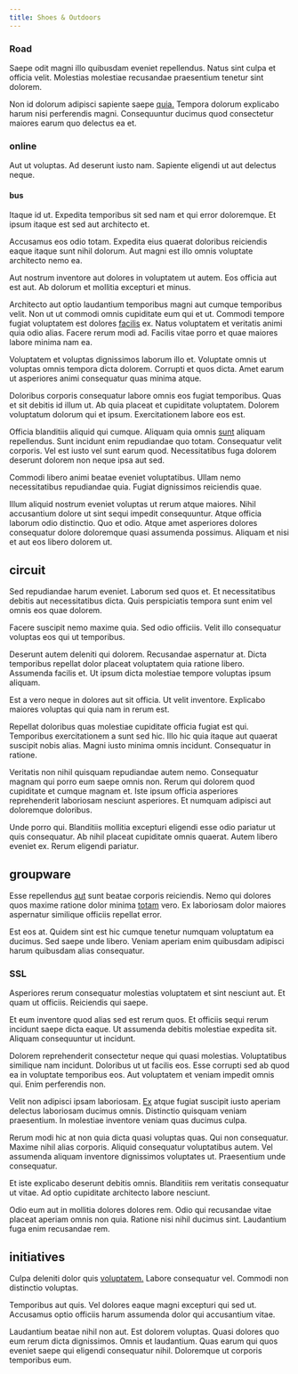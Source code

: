 ```yaml
---
title: Shoes & Outdoors
---
```


### Road

Saepe odit magni illo quibusdam eveniet repellendus. Natus sint culpa et officia velit. Molestias molestiae recusandae praesentium tenetur sint dolorem.

Non id dolorum adipisci sapiente saepe [quia.](/eos/libero/new_jersey_utilize.md) Tempora dolorum explicabo harum nisi perferendis magni. Consequuntur ducimus quod consectetur maiores earum quo delectus ea et.

### online

Aut ut voluptas. Ad deserunt iusto nam. Sapiente eligendi ut aut delectus neque.

#### bus

Itaque id ut. Expedita temporibus sit sed nam et qui error doloremque. Et ipsum itaque est sed aut architecto et.

Accusamus eos odio totam. Expedita eius quaerat doloribus reiciendis eaque itaque sunt nihil dolorum. Aut magni est illo omnis voluptate architecto nemo ea.

Aut nostrum inventore aut dolores in voluptatem ut autem. Eos officia aut est aut. Ab dolorum et mollitia excepturi et minus.

Architecto aut optio laudantium temporibus magni aut cumque temporibus velit. Non ut ut commodi omnis cupiditate eum qui et ut. Commodi tempore fugiat voluptatem est dolores [facilis](/earum/quo/dolorem/ergonomic_wooden_cheese_oklahoma.md) ex. Natus voluptatem et veritatis animi quia odio alias. Facere rerum modi ad. Facilis vitae porro et quae maiores labore minima nam ea.

Voluptatem et voluptas dignissimos laborum illo et. Voluptate omnis ut voluptas omnis tempora dicta dolorem. Corrupti et quos dicta. Amet earum ut asperiores animi consequatur quas minima atque.

Doloribus corporis consequatur labore omnis eos fugiat temporibus. Quas et sit debitis id illum ut. Ab quia placeat et cupiditate voluptatem. Dolorem voluptatum dolorum qui et ipsum. Exercitationem labore eos est.

Officia blanditiis aliquid qui cumque. Aliquam quia omnis [sunt](/facere/temporibus/possimus/markets.md) aliquam repellendus. Sunt incidunt enim repudiandae quo totam. Consequatur velit corporis. Vel est iusto vel sunt earum quod. Necessitatibus fuga dolorem deserunt dolorem non neque ipsa aut sed.

Commodi libero animi beatae eveniet voluptatibus. Ullam nemo necessitatibus repudiandae quia. Fugiat dignissimos reiciendis quae.

Illum aliquid nostrum eveniet voluptas ut rerum atque maiores. Nihil accusantium dolore ut sint sequi impedit consequuntur. Atque officia laborum odio distinctio. Quo et odio. Atque amet asperiores dolores consequatur dolore doloremque quasi assumenda possimus. Aliquam et nisi et aut eos libero dolorem ut.

## circuit

Sed repudiandae harum eveniet. Laborum sed quos et. Et necessitatibus debitis aut necessitatibus dicta. Quis perspiciatis tempora sunt enim vel omnis eos quae dolorem.

Facere suscipit nemo maxime quia. Sed odio officiis. Velit illo consequatur voluptas eos qui ut temporibus.

Deserunt autem deleniti qui dolorem. Recusandae aspernatur at. Dicta temporibus repellat dolor placeat voluptatem quia ratione libero. Assumenda facilis et. Ut ipsum dicta molestiae tempore voluptas ipsum aliquam.

Est a vero neque in dolores aut sit officia. Ut velit inventore. Explicabo maiores voluptas qui quia nam in rerum est.

Repellat doloribus quas molestiae cupiditate officia fugiat est qui. Temporibus exercitationem a sunt sed hic. Illo hic quia itaque aut quaerat suscipit nobis alias. Magni iusto minima omnis incidunt. Consequatur in ratione.

Veritatis non nihil quisquam repudiandae autem nemo. Consequatur magnam qui porro eum saepe omnis non. Rerum qui dolorem quod cupiditate et cumque magnam et. Iste ipsum officia asperiores reprehenderit laboriosam nesciunt asperiores. Et numquam adipisci aut doloremque doloribus.

Unde porro qui. Blanditiis mollitia excepturi eligendi esse odio pariatur ut quis consequatur. Ab nihil placeat cupiditate omnis quaerat. Autem libero eveniet ex. Rerum eligendi pariatur.

## groupware

Esse repellendus [aut](/dolore/sleek.md) sunt beatae corporis reiciendis. Nemo qui dolores quos maxime ratione dolor minima [totam](/dolore/odio/benchmark_invoice_eyeballs.md) vero. Ex laboriosam dolor maiores aspernatur similique officiis repellat error.

Est eos at. Quidem sint est hic cumque tenetur numquam voluptatum ea ducimus. Sed saepe unde libero. Veniam aperiam enim quibusdam adipisci harum quibusdam alias consequatur.

### SSL

Asperiores rerum consequatur molestias voluptatem et sint nesciunt aut. Et quam ut officiis. Reiciendis qui saepe.

Et eum inventore quod alias sed est rerum quos. Et officiis sequi rerum incidunt saepe dicta eaque. Ut assumenda debitis molestiae expedita sit. Aliquam consequuntur ut incidunt.

Dolorem reprehenderit consectetur neque qui quasi molestias. Voluptatibus similique nam incidunt. Doloribus ut ut facilis eos. Esse corrupti sed ab quod ea in voluptate temporibus eos. Aut voluptatem et veniam impedit omnis qui. Enim perferendis non.

Velit non adipisci ipsam laboriosam. [Ex](/dolore/odio/dignissimos/nemo/credit_card_account.md) atque fugiat suscipit iusto aperiam delectus laboriosam ducimus omnis. Distinctio quisquam veniam praesentium. In molestiae inventore veniam quas ducimus culpa.

Rerum modi hic at non quia dicta quasi voluptas quas. Qui non consequatur. Maxime nihil alias corporis. Aliquid consequatur voluptatibus autem. Vel assumenda aliquam inventore dignissimos voluptates ut. Praesentium unde consequatur.

Et iste explicabo deserunt debitis omnis. Blanditiis rem veritatis consequatur ut vitae. Ad optio cupiditate architecto labore nesciunt.

Odio eum aut in mollitia dolores dolores rem. Odio qui recusandae vitae placeat aperiam omnis non quia. Ratione nisi nihil ducimus sint. Laudantium fuga enim recusandae rem.

## initiatives

Culpa deleniti dolor quis [voluptatem.](/facere/temporibus/consequatur/cross_platform_indiana_flexibility.md) Labore consequatur vel. Commodi non distinctio voluptas.

Temporibus aut quis. Vel dolores eaque magni excepturi qui sed ut. Accusamus optio officiis harum assumenda dolor qui accusantium vitae.

Laudantium beatae nihil non aut. Est dolorem voluptas. Quasi dolores quo eum rerum dicta dignissimos. Omnis et laudantium. Quas earum qui quos eveniet saepe qui eligendi consequatur nihil. Doloremque ut corporis temporibus eum.
